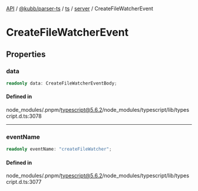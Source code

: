 [API](../../../../../../../packages.md) / [@kubb/parser-ts](../../../../../index.md) / [ts](../../../index.md) / [server](../index.md) / CreateFileWatcherEvent

# CreateFileWatcherEvent

## Properties

### data

```ts
readonly data: CreateFileWatcherEventBody;
```

#### Defined in

node\_modules/.pnpm/typescript@5.6.2/node\_modules/typescript/lib/typescript.d.ts:3078

***

### eventName

```ts
readonly eventName: "createFileWatcher";
```

#### Defined in

node\_modules/.pnpm/typescript@5.6.2/node\_modules/typescript/lib/typescript.d.ts:3077
